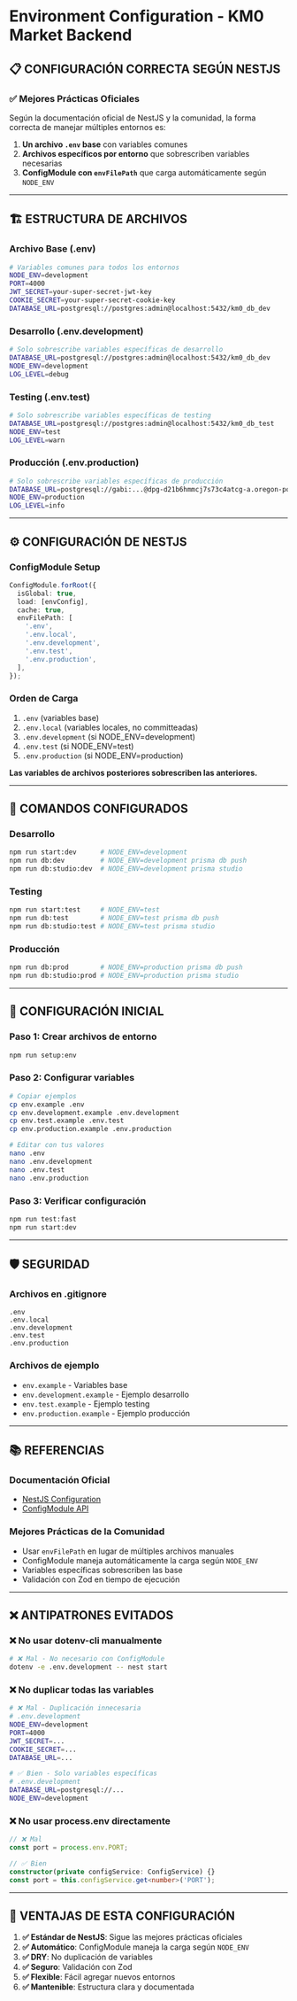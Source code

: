 # Environment Configuration - KM0 Market Backend

## 📋 **CONFIGURACIÓN CORRECTA SEGÚN NESTJS**

### **✅ Mejores Prácticas Oficiales**

Según la documentación oficial de NestJS y la comunidad, la forma correcta de manejar múltiples entornos es:

1. **Un archivo `.env` base** con variables comunes
2. **Archivos específicos por entorno** que sobrescriben variables necesarias
3. **ConfigModule con `envFilePath`** que carga automáticamente según `NODE_ENV`

---

## 🏗️ **ESTRUCTURA DE ARCHIVOS**

### **Archivo Base (.env)**

```bash
# Variables comunes para todos los entornos
NODE_ENV=development
PORT=4000
JWT_SECRET=your-super-secret-jwt-key
COOKIE_SECRET=your-super-secret-cookie-key
DATABASE_URL=postgresql://postgres:admin@localhost:5432/km0_db_dev
```

### **Desarrollo (.env.development)**

```bash
# Solo sobrescribe variables específicas de desarrollo
DATABASE_URL=postgresql://postgres:admin@localhost:5432/km0_db_dev
NODE_ENV=development
LOG_LEVEL=debug
```

### **Testing (.env.test)**

```bash
# Solo sobrescribe variables específicas de testing
DATABASE_URL=postgresql://postgres:admin@localhost:5432/km0_db_test
NODE_ENV=test
LOG_LEVEL=warn
```

### **Producción (.env.production)**

```bash
# Solo sobrescribe variables específicas de producción
DATABASE_URL=postgresql://gabi:...@dpg-d21b6hmmcj7s73c4atcg-a.oregon-postgres.render.com/km0_db
NODE_ENV=production
LOG_LEVEL=info
```

---

## ⚙️ **CONFIGURACIÓN DE NESTJS**

### **ConfigModule Setup**

```typescript
ConfigModule.forRoot({
  isGlobal: true,
  load: [envConfig],
  cache: true,
  envFilePath: [
    '.env',
    '.env.local',
    '.env.development',
    '.env.test',
    '.env.production',
  ],
});
```

### **Orden de Carga**

1. `.env` (variables base)
2. `.env.local` (variables locales, no committeadas)
3. `.env.development` (si NODE_ENV=development)
4. `.env.test` (si NODE_ENV=test)
5. `.env.production` (si NODE_ENV=production)

**Las variables de archivos posteriores sobrescriben las anteriores.**

---

## 🚀 **COMANDOS CONFIGURADOS**

### **Desarrollo**

```bash
npm run start:dev      # NODE_ENV=development
npm run db:dev         # NODE_ENV=development prisma db push
npm run db:studio:dev  # NODE_ENV=development prisma studio
```

### **Testing**

```bash
npm run start:test     # NODE_ENV=test
npm run db:test        # NODE_ENV=test prisma db push
npm run db:studio:test # NODE_ENV=test prisma studio
```

### **Producción**

```bash
npm run db:prod        # NODE_ENV=production prisma db push
npm run db:studio:prod # NODE_ENV=production prisma studio
```

---

## 🔧 **CONFIGURACIÓN INICIAL**

### **Paso 1: Crear archivos de entorno**

```bash
npm run setup:env
```

### **Paso 2: Configurar variables**

```bash
# Copiar ejemplos
cp env.example .env
cp env.development.example .env.development
cp env.test.example .env.test
cp env.production.example .env.production

# Editar con tus valores
nano .env
nano .env.development
nano .env.test
nano .env.production
```

### **Paso 3: Verificar configuración**

```bash
npm run test:fast
npm run start:dev
```

---

## 🛡️ **SEGURIDAD**

### **Archivos en .gitignore**

```gitignore
.env
.env.local
.env.development
.env.test
.env.production
```

### **Archivos de ejemplo**

- `env.example` - Variables base
- `env.development.example` - Ejemplo desarrollo
- `env.test.example` - Ejemplo testing
- `env.production.example` - Ejemplo producción

---

## 📚 **REFERENCIAS**

### **Documentación Oficial**

- [NestJS Configuration](https://docs.nestjs.com/techniques/configuration)
- [ConfigModule API](https://docs.nestjs.com/techniques/configuration#custom-configuration-files)

### **Mejores Prácticas de la Comunidad**

- Usar `envFilePath` en lugar de múltiples archivos manuales
- ConfigModule maneja automáticamente la carga según `NODE_ENV`
- Variables específicas sobrescriben las base
- Validación con Zod en tiempo de ejecución

---

## ❌ **ANTIPATRONES EVITADOS**

### **❌ No usar dotenv-cli manualmente**

```bash
# ❌ Mal - No necesario con ConfigModule
dotenv -e .env.development -- nest start
```

### **❌ No duplicar todas las variables**

```bash
# ❌ Mal - Duplicación innecesaria
# .env.development
NODE_ENV=development
PORT=4000
JWT_SECRET=...
COOKIE_SECRET=...
DATABASE_URL=...

# ✅ Bien - Solo variables específicas
# .env.development
DATABASE_URL=postgresql://...
NODE_ENV=development
```

### **❌ No usar process.env directamente**

```typescript
// ❌ Mal
const port = process.env.PORT;

// ✅ Bien
constructor(private configService: ConfigService) {}
const port = this.configService.get<number>('PORT');
```

---

## 🎯 **VENTAJAS DE ESTA CONFIGURACIÓN**

1. **✅ Estándar de NestJS**: Sigue las mejores prácticas oficiales
2. **✅ Automático**: ConfigModule maneja la carga según `NODE_ENV`
3. **✅ DRY**: No duplicación de variables
4. **✅ Seguro**: Validación con Zod
5. **✅ Flexible**: Fácil agregar nuevos entornos
6. **✅ Mantenible**: Estructura clara y documentada
